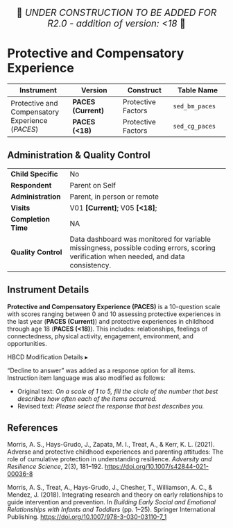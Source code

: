 <p style="text-align: center; font-size: 1.5em;">🚧 <i>UNDER CONSTRUCTION TO BE ADDED FOR R2.0 - addition of version: &lt;18</i> 🚧 </p>

# Protective and Compensatory Experience

<table class="table-no-vertical-lines" style="width: 100%; border-collapse: collapse; table-layout: fixed;">
<thead>
<tr>
  <th style="width: 20%;"><i class="fa-solid fa-maximize"></i> Instrument</th>
  <th style="width: 20%;"><i class="fa-solid fa-clone"></i> Version</th>
  <th style="width: 20%;"><i class="fa-solid fa-tape"></i> Construct</th>
  <th style="width: 20%;"><i class="fa fa-table"></i> Table Name</th>
</tr>
</thead>
<tbody>
<tr>
  <td rowspan="2">Protective and Compensatory Experience (<i>PACES</i>)</td>
  <td><strong>PACES (Current)</strong></td>
  <td>Protective Factors</td>
  <td><code>sed_bm_paces</code></td>
</tr>
<tr>
  <td><strong>PACES (&lt;18)</strong></td>
  <td>Protective Factors</td>
  <td><code>sed_cg_paces</code></td>
</tr>
</tbody>
</table>

## Administration & Quality Control

<table class="table-no-vertical-lines" style="width: 100%; border-collapse: collapse; table-layout: fixed;">
<tbody>
<tr><td><b>Child Specific</b></td>
<td>No</td></tr>
<tr><td><b>Respondent</b></td>
<td>Parent on Self</td></tr>
<tr><td><b>Administration</b></td>
<td style="word-wrap: break-word; white-space: normal;">Parent, in person or remote</td></tr>
<tr><td><b>Visits</b></td>
<td>V01 <strong>[Current]</strong>; V05 <strong>[&lt;18]</strong>;</td></tr>
<tr><td><b>Completion Time</b></td>
<td>NA</td></tr>
<tr><td><b>Quality Control</b></td>
<td style="word-wrap: break-word; white-space: normal;">Data dashboard was monitored for variable missingness, possible coding errors, scoring verification when needed, and data consistency.</td></tr>
</tbody>
</table>

## Instrument Details
**Protective and Compensatory Experience (PACES)** is a 10-question scale with scores ranging between 0 and 10 assessing protective experiences in the last year (**PACES (Current)**) and protective experiences in childhood through age 18 (**PACES (<18)**). This includes: relationships, feelings of connectedness, physical activity, engagement, environment, and opportunities.

<div id="hbcd-mod" class="table-banner" onclick="toggleCollapse(this)">
  <span class="emoji"><i class="fa fa-gear"></i></span>
  <span class="text-with-link">
  <span class="text">HBCD Modification Details</span>
  <a class="anchor-link" href="#hbcd-mod" title="Copy link">
  <i class="fa-solid fa-link"></i>
  </a>
  </span>
  <span class="arrow">▸</span>
</div>
<div class="table-collapsible-content">
<p>“Decline to answer” was added as a response option for all items. Instruction item language was also modified as follows:</p>
<ul>
<li>Original text: <i>On a scale of 1 to 5, fill the circle of the number that best describes how often each of the items occurred.</i>
<li>Revised text: <i>Please select the response that best describes you.</i>
</ul>
</div>

## References
<div class="references">
  <p>Morris, A. S., Hays-Grudo, J., Zapata, M. I., Treat, A., &amp; Kerr, K. L. (2021). Adverse and protective childhood experiences and parenting attitudes: The role of cumulative protection in understanding resilience. <em>Adversity and Resilience Science</em>, 2(3), 181–192. <a href="https://doi.org/10.1007/s42844-021-00036-8">https://doi.org/10.1007/s42844-021-00036-8</a></p>
  <p>Morris, A. S., Treat, A., Hays-Grudo, J., Chesher, T., Williamson, A. C., &amp; Mendez, J. (2018). Integrating research and theory on early relationships to guide intervention and prevention. In <em>Building Early Social and Emotional Relationships with Infants and Toddlers</em> (pp. 1–25). Springer International Publishing. <a href="https://doi.org/10.1007/978-3-030-03110-7_1">https://doi.org/10.1007/978-3-030-03110-7_1</a></p>
</div>
<br>